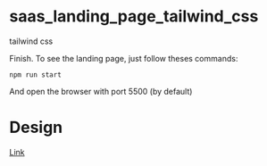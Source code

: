 # saas_landing_page_tailwind_css
tailwind css

Finish. To see the landing page, just follow theses commands: 

```
npm run start
```

And open the browser with port 5500 (by default)

# Design 

[Link](https://www.figma.com/file/xNa4uTPPsFuJ7IJBpJ5Wx4/Saas-landing-page-(Community)?node-id=1%3A3575&t=bYGZXRaa4kFbkrfr-0)
